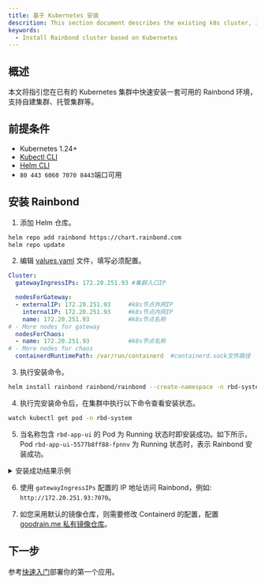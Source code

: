 ```yaml
---
title: 基于 Kubernetes 安装
descrition: This section document describes the existing k8s cluster, installing Rainbond with helm
keywords:
  - Install Rainbond cluster based on Kubernetes
---
```


## 概述

本文将指引您在已有的 Kubernetes 集群中快速安装一套可用的 Rainbond 环境，支持自建集群、托管集群等。

## 前提条件

- Kubernetes 1.24+
- [Kubectl CLI](https://kubernetes.io/docs/tasks/tools/#kubectl)
- [Helm CLI](https://helm.sh/docs/intro/install/)
- `80 443 6060 7070 8443`端口可用

## 安装 Rainbond

1. 添加 Helm 仓库。

```bash
helm repo add rainbond https://chart.rainbond.com
helm repo update
```

2. 编辑 [values.yaml](./vaules-config.md) 文件，填写必须配置。

```yaml title="vim values.yaml"
Cluster:
  gatewayIngressIPs: 172.20.251.93 #集群入口IP

  nodesForGateway:
  - externalIP: 172.20.251.93     #k8s节点外网IP
    internalIP: 172.20.251.93     #k8s节点内网IP
    name: 172.20.251.93           #k8s节点名称
# - More nodes for gateway
  nodesForChaos:
  - name: 172.20.251.93           #k8s节点名称
# - More nodes for chaos
  containerdRuntimePath: /var/run/containerd  #containerd.sock文件路径
```

3. 执行安装命令。

```bash
helm install rainbond rainbond/rainbond --create-namespace -n rbd-system -f values.yaml
```

4. 执行完安装命令后，在集群中执行以下命令查看安装状态。

```bash
watch kubectl get pod -n rbd-system
```

5. 当名称包含 `rbd-app-ui` 的 Pod 为 Running 状态时即安装成功。如下所示，Pod `rbd-app-ui-5577b8ff88-fpnnv` 为 Running 状态时，表示 Rainbond 安装成功。

<details>
<summary>安装成功结果示例</summary>

```bash
NAME                                      READY   STATUS    RESTARTS   AGE
local-path-provisioner-78d88b6df5-wkr84   1/1     Running   0          5m37s
minio-0                                   1/1     Running   0          5m37s
rainbond-operator-59ff8bb988-nlqrt        1/1     Running   0          5m56s
rbd-api-5466bd748f-brqmv                  1/1     Running   0          5m15s
rbd-app-ui-5577b8ff88-fpnnv               1/1     Running   0          4m39s
rbd-chaos-6828h                           1/1     Running   0          5m12s
rbd-db-0                                  1/1     Running   0          5m35s
rbd-gateway-69bfb68f4d-7xd9n              2/2     Running   0          5m34s
rbd-hub-8457697d4c-fqwgn                  1/1     Running   0          5m28s
rbd-monitor-0                             1/1     Running   0          5m27s
rbd-mq-5b6f94b695-gmdnn                   1/1     Running   0          5m25s
rbd-worker-7db9f9cccc-s9wml               1/1     Running   0          5m22s
```

</details>

6. 使用 `gatewayIngressIPs` 配置的 IP 地址访问 Rainbond，例如: `http://172.20.251.93:7070`。

7. 如您采用默认的镜像仓库，则需要修改 Containerd 的配置，配置 [goodrain.me 私有镜像仓库](../../faq/#%E5%90%AF%E5%8A%A8%E6%97%A0%E6%B3%95%E8%8E%B7%E5%8F%96%E9%95%9C%E5%83%8F-x509-certificate-signed-by-unknown-authority)。

## 下一步

参考[快速入门](/docs/quick-start/getting-started/)部署你的第一个应用。
